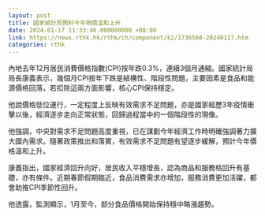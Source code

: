 ```yaml
---
layout: post
title: 國家統計局預料今年物價溫和上升
date: 2024-01-17 11:33:46.000000000 +08:00
link: https://news.rthk.hk/rthk/ch/component/k2/1736568-20240117.htm
categories: rthk
---
```


內地去年12月居民消費價格指數(CPI)按年跌0.3%，連續3個月通縮。國家統計局局長康義表示，幾個月CPI按年下跌是結構性、階段性問題，主要因素是食品和能源價格回落，若扣除這兩方面影響，核心CPI保持穩定。

他說價格低位運行，一定程度上反映有效需求不足問題，亦是國家經歷3年疫情衝擊以後，經濟逐步走向正常狀態，回歸過程當中的一個階段性的現像。

他強調，中央對需求不足問題高度重視，已在謀劃今年經濟工作時明確強調著力擴大國內需求。隨著政策推出和落實，有效需求不足問題有望逐步緩解，預計今年價格溫和上升。

康義指出，國家經濟回升向好，居民收入平穩增長，認為商品和服務格回升有基礎，亦有條件。近期春節假期臨近，食品消費需求亦增加，服務消費更加活躍，都會助推CPI季節性回升。

他透露，監測顯示，1月至今，部分食品價格開始保持穩中略漲趨勢。
